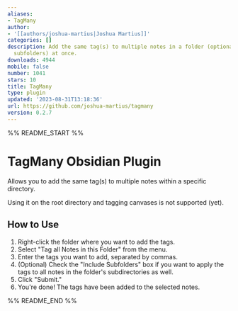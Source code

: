 ```yaml
---
aliases:
- TagMany
author:
- '[[authors/joshua-martius|Joshua Martius]]'
categories: []
description: Add the same tag(s) to multiple notes in a folder (optionally including
  subfolders) at once.
downloads: 4944
mobile: false
number: 1041
stars: 10
title: TagMany
type: plugin
updated: '2023-08-31T13:18:36'
url: https://github.com/joshua-martius/tagmany
version: 0.2.7
---
```


%% README_START %%

# TagMany Obsidian Plugin
Allows you to add the same tag(s) to multiple notes within a specific directory.

Using it on the root directory and tagging canvases is not supported (yet). 

## How to Use
1. Right-click the folder where you want to add the tags.
2. Select "Tag all Notes in this Folder" from the menu.
3. Enter the tags you want to add, separated by commas.
4. (Optional) Check the "Include Subfolders" box if you want to apply the tags to all notes in the folder's subdirectories as well.
5. Click "Submit."
6. You're done! The tags have been added to the selected notes.


%% README_END %%